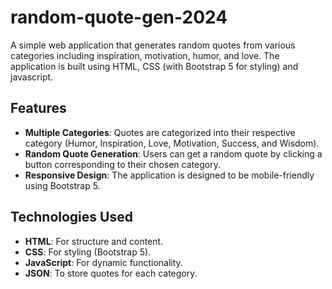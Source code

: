 # random-quote-gen-2024

A simple web application that generates random quotes from various categories including inspiration, motivation, humor, and love. The application is built using HTML, CSS (with Bootstrap 5 for styling) and javascript.

## Features

- **Multiple Categories**: Quotes are categorized into their respective category (Humor, Inspiration, Love, Motivation, Success, and Wisdom).
- **Random Quote Generation**: Users can get a random quote by clicking a button corresponding to their chosen category.
- **Responsive Design**: The application is designed to be mobile-friendly using Bootstrap 5.

## Technologies Used

- **HTML**: For structure and content.
- **CSS**: For styling (Bootstrap 5).
- **JavaScript**: For dynamic functionality.
- **JSON**: To store quotes for each category.